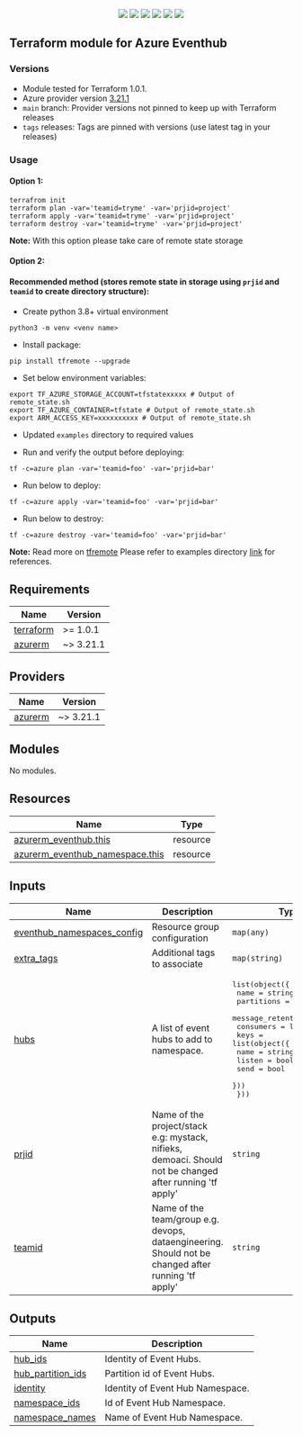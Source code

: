 <p align="center">
    <a href="https://github.com/tomarv2/terraform-azure-eventhub/actions/workflows/pre-commit.yml" alt="Pre Commit">
        <img src="https://github.com/tomarv2/terraform-azure-eventhub/actions/workflows/pre-commit.yml/badge.svg?branch=main" /></a>
    <a href="https://www.apache.org/licenses/LICENSE-2.0" alt="license">
        <img src="https://img.shields.io/github/license/tomarv2/terraform-azure-eventhub" /></a>
    <a href="https://github.com/tomarv2/terraform-azure-eventhub/tags" alt="GitHub tag">
        <img src="https://img.shields.io/github/v/tag/tomarv2/terraform-azure-eventhub" /></a>
    <a href="https://github.com/tomarv2/terraform-azure-eventhub/pulse" alt="Activity">
        <img src="https://img.shields.io/github/commit-activity/m/tomarv2/terraform-azure-eventhub" /></a>
    <a href="https://stackoverflow.com/users/6679867/tomarv2" alt="Stack Exchange reputation">
        <img src="https://img.shields.io/stackexchange/stackoverflow/r/6679867"></a>
    <a href="https://twitter.com/intent/follow?screen_name=varuntomar2019" alt="follow on Twitter">
        <img src="https://img.shields.io/twitter/follow/varuntomar2019?style=social&logo=twitter"></a>
</p>

## Terraform module for Azure Eventhub 

### Versions

- Module tested for Terraform 1.0.1.
- Azure provider version [3.21.1](https://registry.terraform.io/providers/hashicorp/azurerm/latest)
- `main` branch: Provider versions not pinned to keep up with Terraform releases
- `tags` releases: Tags are pinned with versions (use latest tag in your releases)

### Usage

#### Option 1:

```
terrafrom init
terraform plan -var='teamid=tryme' -var='prjid=project'
terraform apply -var='teamid=tryme' -var='prjid=project'
terraform destroy -var='teamid=tryme' -var='prjid=project'
```
**Note:** With this option please take care of remote state storage

#### Option 2:

#### Recommended method (stores remote state in storage using `prjid` and `teamid` to create directory structure):

- Create python 3.8+ virtual environment
```
python3 -m venv <venv name>
```

- Install package:
```
pip install tfremote --upgrade
```

- Set below environment variables:
```
export TF_AZURE_STORAGE_ACCOUNT=tfstatexxxxx # Output of remote_state.sh
export TF_AZURE_CONTAINER=tfstate # Output of remote_state.sh
export ARM_ACCESS_KEY=xxxxxxxxxx # Output of remote_state.sh
```

- Updated `examples` directory to required values

- Run and verify the output before deploying:
```
tf -c=azure plan -var='teamid=foo' -var='prjid=bar'
```

- Run below to deploy:
```
tf -c=azure apply -var='teamid=foo' -var='prjid=bar'
```

- Run below to destroy:
```
tf -c=azure destroy -var='teamid=foo' -var='prjid=bar'
```
**Note:** Read more on [tfremote](https://github.com/tomarv2/tfremote)
Please refer to examples directory [link](examples) for references.

<!-- BEGIN_TF_DOCS -->
## Requirements

| Name | Version |
|------|---------|
| <a name="requirement_terraform"></a> [terraform](#requirement\_terraform) | >= 1.0.1 |
| <a name="requirement_azurerm"></a> [azurerm](#requirement\_azurerm) | ~> 3.21.1 |

## Providers

| Name | Version |
|------|---------|
| <a name="provider_azurerm"></a> [azurerm](#provider\_azurerm) | ~> 3.21.1 |

## Modules

No modules.

## Resources

| Name | Type |
|------|------|
| [azurerm_eventhub.this](https://registry.terraform.io/providers/hashicorp/azurerm/latest/docs/resources/eventhub) | resource |
| [azurerm_eventhub_namespace.this](https://registry.terraform.io/providers/hashicorp/azurerm/latest/docs/resources/eventhub_namespace) | resource |

## Inputs

| Name | Description | Type | Default | Required |
|------|-------------|------|---------|:--------:|
| <a name="input_eventhub_namespaces_config"></a> [eventhub\_namespaces\_config](#input\_eventhub\_namespaces\_config) | Resource group configuration | `map(any)` | n/a | yes |
| <a name="input_extra_tags"></a> [extra\_tags](#input\_extra\_tags) | Additional tags to associate | `map(string)` | `{}` | no |
| <a name="input_hubs"></a> [hubs](#input\_hubs) | A list of event hubs to add to namespace. | <pre>list(object({<br>    name              = string<br>    partitions        = number<br>    message_retention = number<br>    consumers         = list(string)<br>    keys = list(object({<br>      name   = string<br>      listen = bool<br>      send   = bool<br>    }))<br>  }))</pre> | `[]` | no |
| <a name="input_prjid"></a> [prjid](#input\_prjid) | Name of the project/stack e.g: mystack, nifieks, demoaci. Should not be changed after running 'tf apply' | `string` | n/a | yes |
| <a name="input_teamid"></a> [teamid](#input\_teamid) | Name of the team/group e.g. devops, dataengineering. Should not be changed after running 'tf apply' | `string` | n/a | yes |

## Outputs

| Name | Description |
|------|-------------|
| <a name="output_hub_ids"></a> [hub\_ids](#output\_hub\_ids) | Identity of Event Hubs. |
| <a name="output_hub_partition_ids"></a> [hub\_partition\_ids](#output\_hub\_partition\_ids) | Partition id of Event Hubs. |
| <a name="output_identity"></a> [identity](#output\_identity) | Identity of Event Hub Namespace. |
| <a name="output_namespace_ids"></a> [namespace\_ids](#output\_namespace\_ids) | Id of Event Hub Namespace. |
| <a name="output_namespace_names"></a> [namespace\_names](#output\_namespace\_names) | Name of Event Hub Namespace. |
<!-- END_TF_DOCS -->
